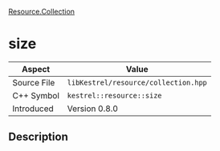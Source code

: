 [Resource.Collection](index)
# size
| Aspect | Value |
| --- | --- |
| Source File | `libKestrel/resource/collection.hpp` |
| C++ Symbol | `kestrel::resource::size` |
| Introduced | Version 0.8.0 |
## Description

